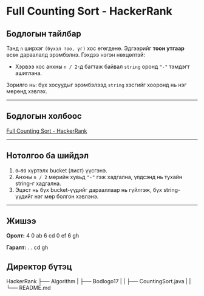 # Full Counting Sort - HackerRank

## Бодлогын тайлбар

Танд `n` ширхэг `(бүхэл тоо, үг)` хос өгөгдөнө. Эдгээрийг **тоон утгаар** өсөх дараалалд эрэмбэлнэ. Гэхдээ нэгэн нөхцөлтэй:

- Хэрвээ хос анхны `n / 2`-д багтаж байвал `string` оронд `"-"` тэмдэгт ашиглана.

Зорилго нь: бүх хосуудыг эрэмбэлээд `string` хэсгийг хооронд нь нэг мөрөнд хэвлэх.

---

## Бодлогын холбоос

[Full Counting Sort - HackerRank](https://www.hackerrank.com/challenges/countingsort4/)

---

## Нотолгоо ба шийдэл

1. `0–99` хүртэлх bucket (лист) үүсгэнэ.
2. Анхны `n / 2` мөрийн хувьд `"-"` гэж хадгална, үлдсэнд нь тухайн string-г хадгална.
3. Эцэст нь бүх bucket-үүдийг дарааллаар нь гүйлгэж, бүх string-үүдийг нэг мөр болгон хэвлэнэ.

---

## Жишээ

**Оролт:**
4
0 ab
6 cd
0 ef
6 gh

**Гаралт:**
. . cd gh

## Директор бүтэц

HackerRank
├── Algorithm
| ├── Bodlogo17
| | ├── CountingSort.java
| | └── README.md

